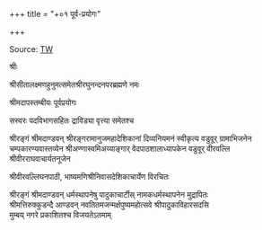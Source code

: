 +++
title = "+०१ पूर्व-प्रयोगः"

+++

Source: [TW](https://archive.org/details/apastambiya-purvaprayoga-ghanapathi-vaduvur-veeravalli-srinivasadesikacharya)

श्रीः

श्रीसीतालक्ष्मणहुनुमत्समेतश्रीरघुनन्दनपरब्रह्मणे नमः

श्रीमदापस्तम्बीयः पूर्वप्रयोगः

सस्वरः पदविभागसहितः द्राविड्या वृत्त्या समेतश्च

श्रीरङ्गं श्रीमदाण्डवन् श्रीरङ्गरामानुजमहादेशिकानां दिव्यनियमनं स्वीकृत्य वडुवूर् ग्रामाभिजनेन चम्पकारण्यवास्तव्येन श्रीअण्णास्वमिअय्याङ्गार् वेदपाठशालाध्यापकेन वडुवूर् वीरवल्लि श्रीवीरराघवाचार्यतनूजेन

श्रीवीरवल्लिघनपाठी, भाष्यमणिश्रीनिवासदेशिकाचार्येण विरचितः

श्रीरङ्गं श्रीमदाण्डवन् धर्मस्थापनेषु पादुकाचार्टीस् नामकधर्मस्थापनेन मुद्रापितः  
श्रीमत्तिरुक्कुडन्दै आण्डवन् नवतितमजन्मर्क्षपुष्यमहोत्सवे श्रीपादुकाविहारसदसि  
मुम्बय् नगरे प्रकाशितश्च विजयतेऽतमाम्
